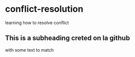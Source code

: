 # conflict-resolution
learning how to resolve conflict


## This is a subheading creted on la github

with some text to match
